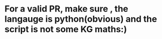 # For a valid PR, make sure , the langauge is python(obvious) and the script is not some KG maths:)
